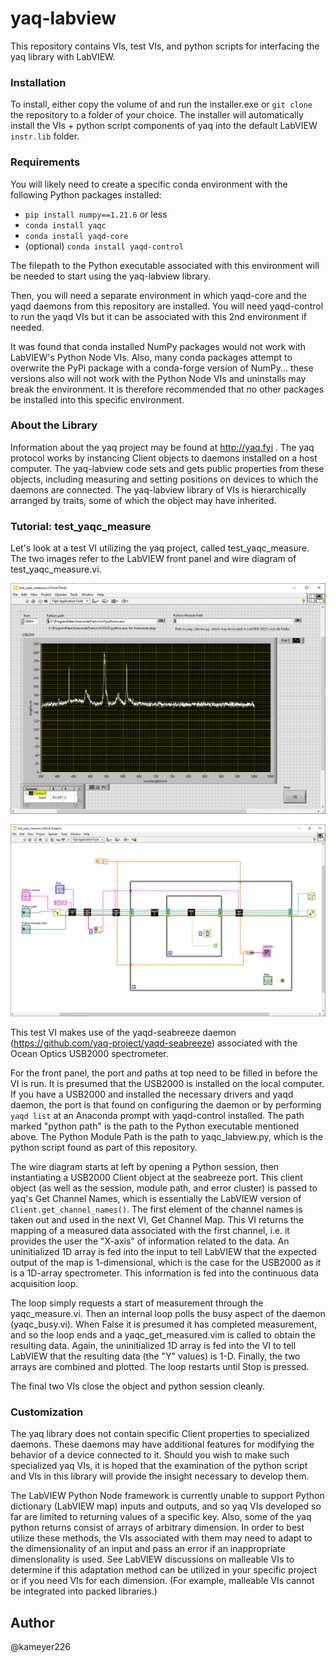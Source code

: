 # yaq-labview 

This repository contains VIs, test VIs, and python scripts for interfacing the yaq library 
with LabVIEW.


### Installation

To install, either copy the volume of and run the installer.exe or `git clone` the repository to a folder of
your choice.  The installer will automatically install the VIs + python script components of yaq
into the default LabVIEW `instr.lib` folder.


### Requirements

You will likely need to create a specific conda environment with the following Python packages installed:

* `pip install numpy==1.21.6` or less
* `conda install yaqc`
* `conda install yaqd-core`
* (optional) `conda install yaqd-control`

The filepath to the Python executable associated with this environment will be needed to start using the
yaq-labview library.

Then, you will need a separate environment in which yaqd-core and the yaqd daemons from this repository
are installed.  You will need yaqd-control to run the yaqd VIs but it can be associated with this
2nd environment if needed.

It was found that conda installed NumPy packages would not work with LabVIEW's Python Node
VIs.  Also, many conda packages attempt to overwrite the PyPi package with a conda-forge version of NumPy...
these versions also will not work with the Python Node VIs and uninstalls may break the environment.  It is
therefore recommended that no other packages be installed into this specific environment.


### About the Library

Information about the yaq project may be found at http://yaq.fyi  .  The yaq protocol works by instancing Client objects
to daemons installed on a host computer.   The yaq-labview code sets and gets public properties from these objects,
including measuring and setting positions on devices to which the daemons are connected.   The yaq-labview library of VIs is 
hierarchically arranged by traits, some of which the object may have inherited.  


### Tutorial:  test_yaqc_measure

Let's look at a test VI utilizing the yaq project, called test_yaqc_measure.  The two images refer to the LabVIEW front panel
and wire diagram of test_yaqc_measure.vi.

![test_yaqc_measure front panel](/test_yaqc_measure_frontpanel.png)

![test_yaqc_measure wire diagram](/test_yaqc_measure_wire_diagram.png)

This test VI makes use of the yaqd-seabreeze daemon (https://github.com/yaq-project/yaqd-seabreeze) associated with the
Ocean Optics USB2000 spectrometer.  

For the front panel, the port and paths at top need to be filled in before the VI is run.  It is presumed that the
USB2000 is installed on the local computer.  If you have a USB2000 and installed the necessary drivers and yaqd daemon, the port
is that found on configuring the daemon or by performing `yaqd list` at an Anaconda prompt with yaqd-control installed.
The path marked "python path" is the path to the Python executable mentioned above.  The Python Module Path is the path to
yaqc_labview.py, which is the python script found as part of this repository.    

The wire diagram starts at left by opening a Python session, then instantiating a USB2000 Client object at the seabreeze port.  This
client object (as well as the session, module path, and error cluster) is passed to yaq's Get Channel Names, which is 
essentially the LabVIEW version of `Client.get_channel_names()`.   The first element of the channel names is taken out and used in
the next VI,  Get Channel Map.   This VI returns the mapping of a measured data associated with the first channel, i.e. it 
provides the user the "X-axis" of information related to the data.   An uninitialized 1D array is fed into the input to tell LabVIEW
that the expected output of the map is 1-dimensional, which is the case for the USB2000 as it is a 1D-array spectrometer. This
information is fed into the continuous data acquisition loop.

The loop simply requests a start of measurement through the yaqc_measure.vi.  Then an internal loop polls the busy aspect of the 
daemon (yaqc_busy.vi).  When False it is presumed it has completed measurement, and so the loop ends and a yaqc_get_measured.vim is
called to obtain the resulting data.  Again, the uninitialized 1D array is fed into the VI to tell LabVIEW that the resulting data
(the "Y" values) is 1-D.  Finally, the two arrays are combined and plotted. The loop restarts until Stop is pressed.

The final two VIs close the object and python session cleanly.


### Customization

The yaq library does not contain specific Client properties to specialized daemons.   These daemons may have additional features
for modifying the behavior of a device connected to it.  Should you wish to make such specialized yaq VIs, it is hoped that the 
examination of the python script and VIs in this library will provide the insight necessary to develop them.

The LabVIEW Python Node framework is currently unable to support Python dictionary (LabVIEW map) inputs and outputs, and so
yaq VIs developed so far are limited to returning values of a specific key.  Also, some of the yaq python returns consist
of arrays of arbitrary dimension.   In order to best utilize these methods, the VIs associated with them may need to adapt to the
dimensionality of an input and pass an error if an inappropriate dimensionality is used.  See LabVIEW discussions on malleable
VIs to determine if this adaptation method can be utilized in your specific project or if you need VIs for each dimension.
(For example, malleable VIs cannot be integrated into packed libraries.)   


## Author

@kameyer226
